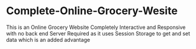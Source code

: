 # Complete-Online-Grocery-Wesite

This is an Online Grocery Website Completely Interactive and Responsive with no back end Server Required as it uses Session Storage to get and set data 
which is an added advantage
